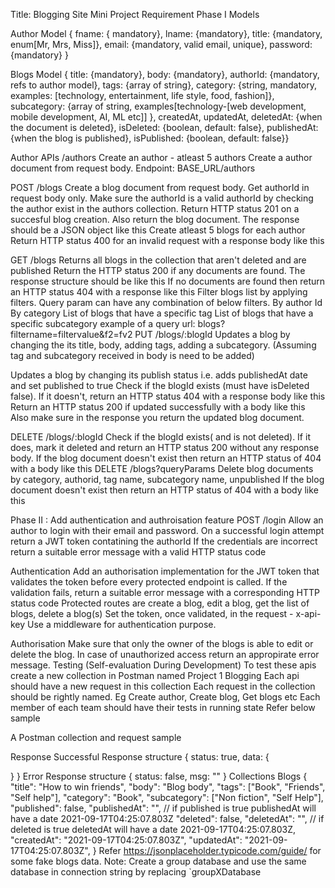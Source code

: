 Title: Blogging Site Mini Project Requirement
Phase I
Models

Author Model { fname: { mandatory}, lname: {mandatory}, title: {mandatory, enum[Mr, Mrs, Miss]}, email: {mandatory, valid email, unique}, password: {mandatory} }

Blogs Model { title: {mandatory}, body: {mandatory}, authorId: {mandatory, refs to author model}, tags: {array of string}, category: {string, mandatory, examples: [technology, entertainment, life style, food, fashion]}, subcategory: {array of string, examples[technology-[web development, mobile development, AI, ML etc]] }, createdAt, updatedAt, deletedAt: {when the document is deleted}, isDeleted: {boolean, default: false}, publishedAt: {when the blog is published}, isPublished: {boolean, default: false}}

Author APIs /authors Create an author - atleast 5 authors Create a author document from request body. Endpoint: BASE_URL/authors

POST /blogs Create a blog document from request body. Get authorId in request body only. Make sure the authorId is a valid authorId by checking the author exist in the authors collection. Return HTTP status 201 on a succesful blog creation. Also return the blog document. The response should be a JSON object like this Create atleast 5 blogs for each author Return HTTP status 400 for an invalid request with a response body like this

GET /blogs Returns all blogs in the collection that aren't deleted and are published Return the HTTP status 200 if any documents are found. The response structure should be like this If no documents are found then return an HTTP status 404 with a response like this Filter blogs list by applying filters. Query param can have any combination of below filters. By author Id By category List of blogs that have a specific tag List of blogs that have a specific subcategory example of a query url: blogs?filtername=filtervalue&f2=fv2 PUT /blogs/:blogId Updates a blog by changing the its title, body, adding tags, adding a subcategory. (Assuming tag and subcategory received in body is need to be added)

Updates a blog by changing its publish status i.e. adds publishedAt date and set published to true Check if the blogId exists (must have isDeleted false). If it doesn't, return an HTTP status 404 with a response body like this Return an HTTP status 200 if updated successfully with a body like this Also make sure in the response you return the updated blog document.

DELETE /blogs/:blogId Check if the blogId exists( and is not deleted). If it does, mark it deleted and return an HTTP status 200 without any response body. If the blog document doesn't exist then return an HTTP status of 404 with a body like this DELETE /blogs?queryParams Delete blog documents by category, authorid, tag name, subcategory name, unpublished If the blog document doesn't exist then return an HTTP status of 404 with a body like this

Phase II : Add authentication and authroisation feature
POST /login Allow an author to login with their email and password. On a successful login attempt return a JWT token contatining the authorId If the credentials are incorrect return a suitable error message with a valid HTTP status code

Authentication Add an authorisation implementation for the JWT token that validates the token before every protected endpoint is called. If the validation fails, return a suitable error message with a corresponding HTTP status code Protected routes are create a blog, edit a blog, get the list of blogs, delete a blog(s) Set the token, once validated, in the request - x-api-key Use a middleware for authentication purpose.

Authorisation Make sure that only the owner of the blogs is able to edit or delete the blog. In case of unauthorized access return an appropirate error message. Testing (Self-evaluation During Development) To test these apis create a new collection in Postman named Project 1 Blogging Each api should have a new request in this collection Each request in the collection should be rightly named. Eg Create author, Create blog, Get blogs etc Each member of each team should have their tests in running state Refer below sample

A Postman collection and request sample

Response Successful Response structure { status: true, data: {

} } Error Response structure { status: false, msg: "" } Collections Blogs { "title": "How to win friends", "body": "Blog body", "tags": ["Book", "Friends", "Self help"], "category": "Book", "subcategory": ["Non fiction", "Self Help"], "published": false, "publishedAt": "", // if published is true publishedAt will have a date 2021-09-17T04:25:07.803Z "deleted": false, "deletedAt": "", // if deleted is true deletedAt will have a date 2021-09-17T04:25:07.803Z, "createdAt": "2021-09-17T04:25:07.803Z", "updatedAt": "2021-09-17T04:25:07.803Z", } Refer https://jsonplaceholder.typicode.com/guide/ for some fake blogs data. Note: Create a group database and use the same database in connection string by replacing `groupXDatabase
